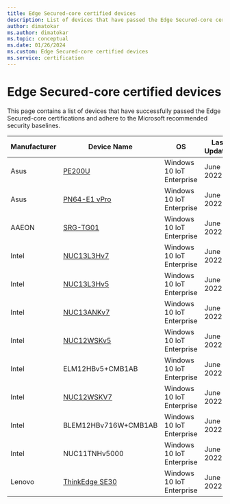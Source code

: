 ```yaml
---
title: Edge Secured-core certified devices
description: List of devices that have passed the Edge Secured-core certifications
author: dimatokar
ms.author: dimatokar
ms.topic: conceptual 
ms.date: 01/26/2024
ms.custom: Edge Secured-core certified devices
ms.service: certification
---
```


# Edge Secured-core certified devices
This page contains a list of devices that have successfully passed the Edge Secured-core certifications and adhere to the Microsoft recommended security baselines.

|Manufacturer|Device Name|OS|Last Updated|
---|---|---|---
|Asus|[PE200U](https://www.asus.com/networking-iot-servers/aiot-industrial-solutions/embedded-computers-edge-ai-systems/pe200u/)|Windows 10 IoT Enterprise|June 2022|
|Asus|[PN64-E1 vPro](https://www.asus.com/ca-en/displays-desktops/mini-pcs/pn-series/asus-expertcenter-pn64-e1/)|Windows 10 IoT Enterprise|June 2022|
|AAEON|[SRG-TG01](https://newdata.aaeon.com.tw/DOWNLOAD/2014%20datasheet/Systems/SRG-TG01.pdf)|Windows 10 IoT Enterprise|June 2022|
|Intel|[NUC13L3Hv7](https://www.asus.com/us/displays-desktops/nucs/nuc-kits/nuc-13-pro-kit/techspec/)|Windows 10 IoT Enterprise|June 2022|
|Intel|[NUC13L3Hv5](https://www.asus.com/us/displays-desktops/nucs/nuc-kits/nuc-13-pro-kit/techspec/)|Windows 10 IoT Enterprise|June 2022|
|Intel|[NUC13ANKv7](https://www.asus.com/us/displays-desktops/nucs/nuc-kits/nuc-13-pro-kit/techspec/)|Windows 10 IoT Enterprise|June 2022|
|Intel|[NUC12WSKv5](https://www.asus.com/displays-desktops/nucs/nuc-mini-pcs/nuc-12-pro-mini-pc/techspec/)|Windows 10 IoT Enterprise|June 2022|
|Intel|ELM12HBv5+CMB1AB|Windows 10 IoT Enterprise|June 2022|
|Intel|[NUC12WSKV7](https://www.asus.com/displays-desktops/nucs/nuc-mini-pcs/nuc-12-pro-mini-pc/techspec/)|Windows 10 IoT Enterprise|June 2022|
|Intel|BLEM12HBv716W+CMB1AB|Windows 10 IoT Enterprise|June 2022|
|Intel|NUC11TNHv5000|Windows 10 IoT Enterprise|June 2022|
|Lenovo|[ThinkEdge SE30](https://www.lenovo.com/us/en/p/desktops/thinkedge/thinkedge-se30/len102c0004)|Windows 10 IoT Enterprise|June 2022|
